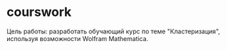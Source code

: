 # courswork
Цель работы: разработать обучающий курс по теме "Кластеризация", используя возможности Wolfram Mathematica.
